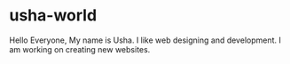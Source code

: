 # usha-world

Hello Everyone,
My name is Usha. I like web designing and development. I am working on creating new websites.
